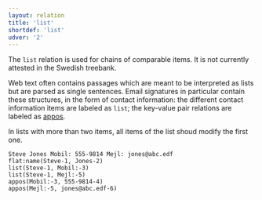 ```yaml
---
layout: relation
title: 'list'
shortdef: 'list'
udver: '2'
---
```


The `list` relation is used for chains of comparable items. It is not currently attested in the Swedish treebank.

Web text often contains passages which are meant to be interpreted as lists but are parsed as single sentences. Email signatures in particular contain these structures, in the form of contact information: the different contact information items are labeled as `list`; the key-value pair relations are labeled as [appos]().

In lists with more than two items, all items of the list shoud modify the first one.

~~~ sdparse
Steve Jones Mobil: 555-9814 Mejl: jones@abc.edf
flat:name(Steve-1, Jones-2)
list(Steve-1, Mobil:-3)
list(Steve-1, Mejl:-5)
appos(Mobil:-3, 555-9814-4)
appos(Mejl:-5, jones@abc.edf-6)
~~~
<!-- Interlanguage links updated Po 6. listopadu 2023, 21:43:00 CET -->
